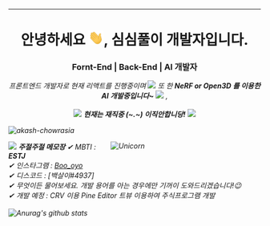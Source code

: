 <hr>
<h1 align="center">안녕하세요 <img src="https://raw.githubusercontent.com/ABSphreak/ABSphreak/master/gifs/Hi.gif" width="30px">, 심심풀이 개발자입니다.</h1>
<h3 align="center">Fornt-End | Back-End | AI 개발자</h3>
<p align="center">
  <em>
    프론트엔드 개발자로 현재 리액트를 진행중이며</b> <img src="https://github.com/TheDudeThatCode/TheDudeThatCode/blob/master/Assets/Developer.gif" width="30px"> 또 한 <b>NeRF or Open3D 를 이용한 AI 개발중입니다~</b>&nbsp;<img src="https://github.com/TheDudeThatCode/TheDudeThatCode/blob/master/Assets/Designer.gif" width="36px">&nbsp,<br>
  <br>
  <img src="https://media.giphy.com/media/VgCDAzcKvsR6OM0uWg/giphy.gif" width="50" /> <b><i>현재는 재직중 (~.~) 이직안합니당!</i></b> <img src="https://media.giphy.com/media/7j2hfyeVcDtf2/giphy.gif" width="50" />
</p>

<p align="left"> <img src="https://komarev.com/ghpvc/?username=akash-chowrasia&label=Profile%20views&color=0e75b6&style=flat" alt="akash-chowrasia" /> </p>
<img align="right" width=300px alt="Unicorn" src="https://media.giphy.com/media/3ohs4BSacFKI7A717y/giphy.gif" />

<img src="https://media.giphy.com/media/ObNTw8Uzwy6KQ/giphy.gif" width="30px">&nbsp;***주절주절 메모장***
✔ MBTI : **ESTJ**<br>
✔ 인스타그램 : [Boo_oyo](https://www.instagram.com/boo_oyo/) <br>
✔ 디스코드 : [백살이#4937] <br>
✔ 무엇이든 물어보세요. 개발 용어를 아는 경우에만 기꺼이 도와드리겠습니다!😉<br>
✔ 개발 예정 : *CRV 이용 Pine Editor 트뷰 이용하여 주식프로그램 개발*<br><br>
![Anurag's github stats](https://github-readme-stats.vercel.app/api?username=CodingRaccoon97&show_icons=true&theme=tokyonight)
